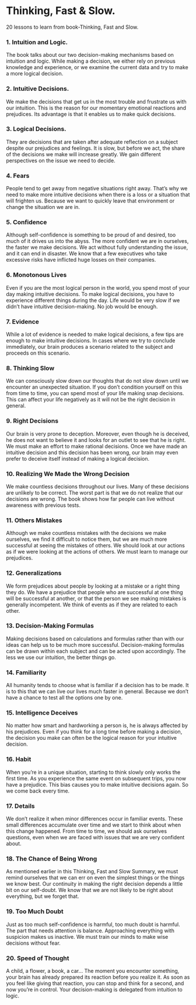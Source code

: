 # Thinking, Fast & Slow.

20 lessons to learn from book-Thinking, Fast and Slow.

### 1. Intuition and Logic.

The book talks about our two decision-making mechanisms based on intuition and logic. While making a decision, we either rely on previous knowledge and experience, or we examine the current data and try to make a more logical decision.

### 2. Intuitive Decisions.

We make the decisions that get us in the most trouble and frustrate us with our intuition. This is the reason for our momentary emotional reactions and prejudices. Its advantage is that it enables us to make quick decisions.

### 3. Logical Decisions.

They are decisions that are taken after adequate reflection on a subject despite our prejudices and feelings. It is slow, but before we act, the share of the decisions we make will increase greatly. We gain different perspectives on the issue we need to decide.

### 4. Fears

People tend to get away from negative situations right away. That’s why we need to make more intuitive decisions when there is a loss or a situation that will frighten us. Because we want to quickly leave that environment or change the situation we are in.

### 5. Confidence

Although self-confidence is something to be proud of and desired, too much of it drives us into the abyss. The more confident we are in ourselves, the faster we make decisions. We act without fully understanding the issue, and it can end in disaster. We know that a few executives who take excessive risks have inflicted huge losses on their companies.

### 6. Monotonous Lives

Even if you are the most logical person in the world, you spend most of your day making intuitive decisions. To make logical decisions, you have to experience different things during the day. Life would be very slow if we didn’t have intuitive decision-making. No job would be enough.

### 7. Evidence

While a lot of evidence is needed to make logical decisions, a few tips are enough to make intuitive decisions. In cases where we try to conclude immediately, our brain produces a scenario related to the subject and proceeds on this scenario.

### 8. Thinking Slow

We can consciously slow down our thoughts that do not slow down until we encounter an unexpected situation. If you don’t condition yourself on this from time to time, you can spend most of your life making snap decisions. This can affect your life negatively as it will not be the right decision in general.

### 9. Right Decisions

Our brain is very prone to deception. Moreover, even though he is deceived, he does not want to believe it and looks for an outlet to see that he is right. We must make an effort to make rational decisions. Once we have made an intuitive decision and this decision has been wrong, our brain may even prefer to deceive itself instead of making a logical decision.

### 10. Realizing We Made the Wrong Decision

We make countless decisions throughout our lives. Many of these decisions are unlikely to be correct. The worst part is that we do not realize that our decisions are wrong. The book shows how far people can live without awareness with previous tests.

### 11. Others Mistakes

Although we make countless mistakes with the decisions we make ourselves, we find it difficult to notice them, but we are much more successful at seeing the mistakes of others. We should look at our actions as if we were looking at the actions of others. We must learn to manage our prejudices.

### 12. Generalizations

We form prejudices about people by looking at a mistake or a right thing they do. We have a prejudice that people who are successful at one thing will be successful at another, or that the person we see making mistakes is generally incompetent. We think of events as if they are related to each other.

### 13. Decision-Making Formulas

Making decisions based on calculations and formulas rather than with our ideas can help us to be much more successful. Decision-making formulas can be drawn within each subject and can be acted upon accordingly. The less we use our intuition, the better things go.

### 14. Familiarity

All humanity tends to choose what is familiar if a decision has to be made. It is to this that we can live our lives much faster in general. Because we don’t have a chance to test all the options one by one.

### 15. Intelligence Deceives

No matter how smart and hardworking a person is, he is always affected by his prejudices. Even if you think for a long time before making a decision, the decision you make can often be the logical reason for your intuitive decision.

### 16. Habit

When you’re in a unique situation, starting to think slowly only works the first time. As you experience the same event on subsequent trips, you now have a prejudice. This bias causes you to make intuitive decisions again. So we come back every time.

### 17. Details

We don’t realize it when minor differences occur in familiar events. These small differences accumulate over time and we start to think about when this change happened. From time to time, we should ask ourselves questions, even when we are faced with issues that we are very confident about.

### 18. The Chance of Being Wrong

As mentioned earlier in this Thinking, Fast and Slow Summary, we must remind ourselves that we can err on even the simplest things or the things we know best. Our continuity in making the right decision depends a little bit on our self-doubt. We know that we are not likely to be right about everything, but we forget that.

### 19. Too Much Doubt

Just as too much self-confidence is harmful, too much doubt is harmful. The part that needs attention is balance. Approaching everything with suspicion makes us inactive. We must train our minds to make wise decisions without fear.

### 20. Speed ​​of Thought

A child, a flower, a book, a car… The moment you encounter something, your brain has already prepared its reaction before you realize it. As soon as you feel like giving that reaction, you can stop and think for a second, and now you’re in control. Your decision-making is delegated from intuition to logic.

